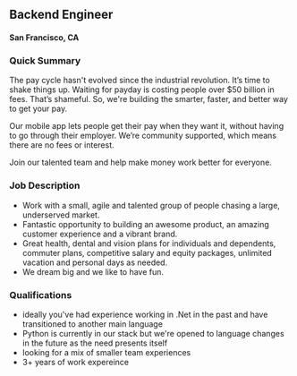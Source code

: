 ## Backend Engineer
#### San Francisco, CA

### Quick Summary
The pay cycle hasn't evolved since the industrial revolution. It’s time to shake things up. Waiting for payday is costing people over $50 billion in fees. That’s shameful. So, we're building the smarter, faster, and better way to get your pay.

Our mobile app lets people get their pay when they want it, without having to go through their employer. We’re community supported, which means there are no fees or interest.

Join our talented team and help make money work better for everyone.

### Job Description
+ Work with a small, agile and talented group of people chasing a large, underserved market.
+ Fantastic opportunity to building an awesome product, an amazing customer experience and a vibrant brand.
+ Great health, dental and vision plans for individuals and dependents, commuter plans, competitive salary and equity packages, unlimited vacation and personal days as needed.
+ We dream big and we like to have fun.

### Qualifications
+ ideally you've had experience working in .Net in the past and have transitioned to another main language
+ Python is currently in our stack but we're opened to language changes in the future as the need presents itself
+ looking for a mix of smaller team experiences
+ 3+ years of work expereince
